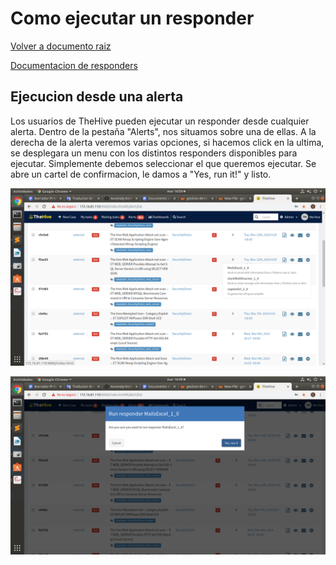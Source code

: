 # Como ejecutar un responder

[Volver a documento raiz](https://gitlab.unc.edu.ar/csirt/csirt-docs/tree/master#csirt-docs)

[Documentacion de responders](https://gitlab.unc.edu.ar/csirt/thehive-cortex-responders/blob/master/README.md)

## Ejecucion desde una alerta

Los usuarios de TheHive pueden ejecutar un responder desde cualquier alerta. Dentro de la pestaña "Alerts", nos situamos sobre una de ellas. A la derecha de la
alerta veremos varias opciones, si hacemos click en la ultima, se desplegara un menu con los distintos responders disponibles para ejecutar. Simplemente debemos
seleccionar el que queremos ejecutar. Se abre un cartel de confirmacion, le damos a "Yes, run it!" y listo.


![](images/ejecutar-responder.png)


![](images/confirmar-ejecucion-responder.png)